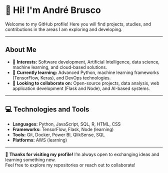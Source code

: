 # 👋 Hi! I'm André Brusco

Welcome to my GitHub profile! Here you will find projects, studies, and contributions in the areas I am exploring and developing.

---

## About Me
- 👀 **Interests:** Software development, Artificial Intelligence, data science, machine learning, and cloud-based solutions.
- 🌱 **Currently learning:** Advanced Python, machine learning frameworks (TensorFlow, Keras), and DevOps technologies.
- 💼 **Looking to collaborate on:** Open-source projects, data analysis, web application development (Flask and Node), and AI-based systems.

---

## 💻 Technologies and Tools
- **Languages:** Python, JavaScript, SQL, R, HTML, CSS
- **Frameworks:** TensorFlow, Flask, Node (learning)
- **Tools:** Git, Docker, Power BI, QlikSense, SQL 
- **Platforms:** AWS (learning)

---

🌟 **Thanks for visiting my profile!** I’m always open to exchanging ideas and learning something new.  
Feel free to explore my repositories or reach out to collaborate!
